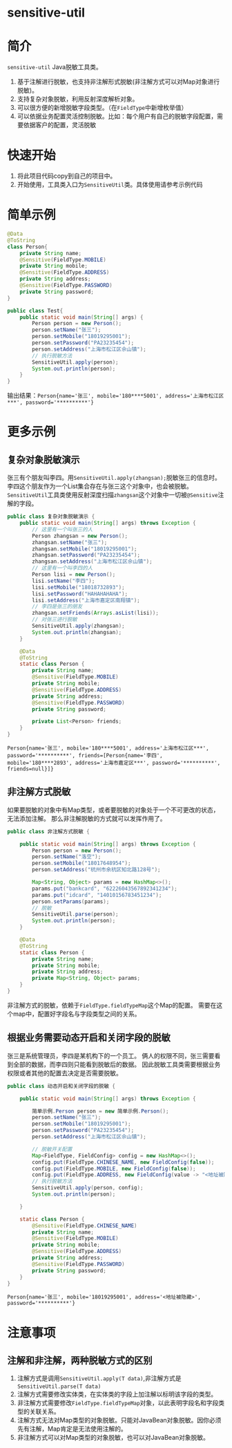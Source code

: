# sensitive-util

# 简介

`sensitive-util` Java脱敏工具类。

1. 基于注解进行脱敏，也支持非注解形式脱敏(非注解方式可以对Map对象进行脱敏)。
2. 支持复杂对象脱敏，利用反射深度解析对象。
3. 可以很方便的新增脱敏字段类型。（在`FieldType`中新增枚举值）
4. 可以依据业务配置灵活控制脱敏。比如：每个用户有自己的脱敏字段配置，需要依据客户的配置，灵活脱敏

# 快速开始
1. 将此项目代码copy到自己的项目中。
2. 开始使用，工具类入口为`SensitiveUtil`类。具体使用请参考示例代码

# 简单示例
```java
@Data
@ToString
class Person{
    private String name;
    @Sensitive(FieldType.MOBILE)
    private String mobile;
    @Sensitive(FieldType.ADDRESS)
    private String address;
    @Sensitive(FieldType.PASSWORD)
    private String password;
}

public class Test{
    public static void main(String[] args) {
        Person person = new Person();
        person.setName("张三");
        person.setMobile("18019295001");
        person.setPassword("PA23235454");
        person.setAddress("上海市松江区佘山镇");
        // 执行脱敏方法
        SensitiveUtil.apply(person);
        System.out.println(person);
    }
}
```
输出结果：`Person{name='张三', mobile='180****5001', address='上海市松江区***', password='**********'}`


# 更多示例

## 复杂对象脱敏演示
张三有个朋友叫李四。用`SensitiveUtil.apply(zhangsan);`脱敏张三的信息时。
李四这个朋友作为一个List<Person>集合存在与张三这个对象中，也会被脱敏。
`SensitiveUtil`工具类使用反射深度扫描`zhangsan`这个对象中一切被`@Sensitive`注解的字段。

```java
public class 复杂对象脱敏演示 {
    public static void main(String[] args) throws Exception {
        // 这里有一个叫张三的人
        Person zhangsan = new Person();
        zhangsan.setName("张三");
        zhangsan.setMobile("18019295001");
        zhangsan.setPassword("PA23235454");
        zhangsan.setAddress("上海市松江区佘山镇");
        // 这里有一个叫李四的人
        Person lisi = new Person();
        lisi.setName("李四");
        lisi.setMobile("18018732893");
        lisi.setPassword("HAHAHAHAHA");
        lisi.setAddress("上海市嘉定区南翔镇");
        // 李四是张三的朋友
        zhangsan.setFriends(Arrays.asList(lisi));
        // 对张三进行脱敏
        SensitiveUtil.apply(zhangsan);
        System.out.println(zhangsan);
    }

    @Data
    @ToString
    static class Person {
        private String name;
        @Sensitive(FieldType.MOBILE)
        private String mobile;
        @Sensitive(FieldType.ADDRESS)
        private String address;
        @Sensitive(FieldType.PASSWORD)
        private String password;

        private List<Person> friends;
    }
}

```
`Person{name='张三', mobile='180****5001', address='上海市松江区***', password='**********', friends=[Person{name='李四', mobile='180****2893', address='上海市嘉定区***', password='**********', friends=null}]}`

## 非注解方式脱敏

如果要脱敏的对象中有Map类型，或者要脱敏的对象处于一个不可更改的状态，无法添加注解。
那么非注解脱敏的方式就可以发挥作用了。

```java
public class 非注解方式脱敏 {

    public static void main(String[] args) throws Exception {
        Person person = new Person();
        person.setName("洛空");
        person.setMobile("18017648954");
        person.setAddress("杭州市余杭区知北路128号");

        Map<String, Object> params = new HashMap<>();
        params.put("bankcard", "62226043567892341234");
        params.put("idcard", "14010156783451234");
        person.setParams(params);
        // 脱敏
        SensitiveUtil.parse(person);
        System.out.println(person);
    }

    @Data
    @ToString
    static class Person {
        private String name;
        private String mobile;
        private String address;
        private Map<String, Object> params;
    }
}
```

非注解方式的脱敏，依赖于`FieldType.fieldTypeMap`这个Map的配置。
需要在这个map中，配置好字段名与字段类型之间的关系。


## 根据业务需要动态开启和关闭字段的脱敏

张三是系统管理员，李四是某机构下的一个员工。
俩人的权限不同，张三需要看到全部的数据，而李四则只能看到脱敏后的数据。
因此脱敏工具类需要根据业务权限或者其他的配置去决定是否需要脱敏。

```java
public class 动态开启和关闭字段的脱敏 {

    public static void main(String[] args) throws Exception {

        简单示例.Person person = new 简单示例.Person();
        person.setName("张三");
        person.setMobile("18019295001");
        person.setPassword("PA23235454");
        person.setAddress("上海市松江区佘山镇");

        // 脱敏开关配置
        Map<FieldType, FieldConfig> config = new HashMap<>();
        config.put(FieldType.CHINESE_NAME, new FieldConfig(false));
        config.put(FieldType.MOBILE, new FieldConfig(false));
        config.put(FieldType.ADDRESS, new FieldConfig(value -> "<地址被隐藏>"));
        // 执行脱敏方法
        SensitiveUtil.apply(person, config);
        System.out.println(person);

    }

    static class Person {
        @Sensitive(FieldType.CHINESE_NAME)
        private String name;
        @Sensitive(FieldType.MOBILE)
        private String mobile;
        @Sensitive(FieldType.ADDRESS)
        private String address;
        @Sensitive(FieldType.PASSWORD)
        private String password;
    }
}
```

`Person{name='张三', mobile='18019295001', address='<地址被隐藏>', password='**********'}`


# 注意事项

## 注解和非注解，两种脱敏方式的区别
1. 注解方式是调用`SensitiveUtil.apply(T data)`,非注解方式是`SensitiveUtil.parse(T data)`
2. 注解方式需要修改实体类，在实体类的字段上加注解以标明该字段的类型。
3. 非注解方式需要修改`FieldType.fieldTypeMap`对象，以此表明字段名和字段类型的关联关系。
4. 注解方式无法对Map类型的对象脱敏。只能对JavaBean对象脱敏。因你必须先有注解，Map肯定是无法使用注解的。
5. 非注解方式可以对Map类型的对象脱敏，也可以对JavaBean对象脱敏。